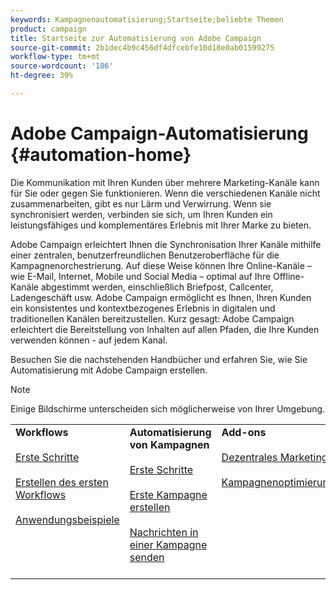 ```yaml
---
keywords: Kampagnenautomatisierung;Startseite;beliebte Themen
product: campaign
title: Startseite zur Automatisierung von Adobe Campaign
source-git-commit: 2b1dec4b9c456df4dfcebfe10d18e0ab01599275
workflow-type: tm+mt
source-wordcount: '186'
ht-degree: 39%

---
```


# Adobe Campaign-Automatisierung {#automation-home}

Die Kommunikation mit Ihren Kunden über mehrere Marketing-Kanäle kann für Sie oder gegen Sie funktionieren. Wenn die verschiedenen Kanäle nicht zusammenarbeiten, gibt es nur Lärm und Verwirrung. Wenn sie synchronisiert werden, verbinden sie sich, um Ihren Kunden ein leistungsfähiges und komplementäres Erlebnis mit Ihrer Marke zu bieten.

Adobe Campaign erleichtert Ihnen die Synchronisation Ihrer Kanäle mithilfe einer zentralen, benutzerfreundlichen Benutzeroberfläche für die Kampagnenorchestrierung. Auf diese Weise können Ihre Online-Kanäle – wie E-Mail, Internet, Mobile und Social Media – optimal auf Ihre Offline-Kanäle abgestimmt werden, einschließlich Briefpost, Callcenter, Ladengeschäft usw. Adobe Campaign ermöglicht es Ihnen, Ihren Kunden ein konsistentes und kontextbezogenes Erlebnis in digitalen und traditionellen Kanälen bereitzustellen. Kurz gesagt: Adobe Campaign erleichtert die Bereitstellung von Inhalten auf allen Pfaden, die Ihre Kunden verwenden können - auf jedem Kanal.


Besuchen Sie die nachstehenden Handbücher und erfahren Sie, wie Sie Automatisierung mit Adobe Campaign erstellen.

>[!NOTE]
>Einige Bildschirme unterscheiden sich möglicherweise von Ihrer Umgebung.


<table>
<tr>
  <td valign="top">
    <div>
    <b>Workflows</b>
    </div>
    <br>
    <div>
    <a href="workflow/about-workflows.md">Erste Schritte</a>
    </div>
    <br>     
    <div>
    <a href="workflow/build-a-workflow.md">Erstellen des ersten Workflows</a>
    </div>
    <br>
    <div>
    <a href="workflow/workflow-use-cases.md">Anwendungsbeispiele</a>
    </div>
    <br>
  </td>
  <td valign="top">
    <div>
    <b>Automatisierung von Kampagnen</b>
    </div>
    <br>
    <div>
    <a href="campaigns/set-up-campaigns.md">Erste Schritte</a>
    </div>
    <br>
    <div>
    <a href="campaigns/marketing-campaign-create.md">Erste Kampagne erstellen</a>
    </div>
    <br>
    <div>
    <a href="campaigns/marketing-campaign-deliveries.md">Nachrichten in einer Kampagne senden</a>
    </div>
    <br>
  </td>
  <td valign="top">
    <div>
    <b>Add-ons</b>
    </div>
    <br>
    <div>
    <a href="distributed-marketing/about-distributed-marketing.md">Dezentrales Marketing</a>
    </div>
    <br>
    <div>
    <a href="campaign-opt/campaign-typologies.md">Kampagnenoptimierung</a>
    </div>
    <br>
  </td>
</tr>
</table>

